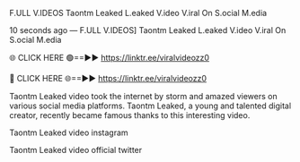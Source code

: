 F.ULL V.IDEOS Taontm Leaked L.eaked V.ideo V.iral On S.ocial M.edia

10 seconds ago — F.ULL V.IDEOS] Taontm Leaked L.eaked V.ideo V.iral On S.ocial M.edia

🌐 CLICK HERE 🟢==►► https://linktr.ee/viralvideozz0

🔴 CLICK HERE 🌐==►► https://linktr.ee/viralvideozz0

Taontm Leaked video took the internet by storm and amazed viewers on various social media platforms. Taontm Leaked, a young and talented digital creator, recently became famous thanks to this interesting video.

Taontm Leaked video instagram

Taontm Leaked video official twitter
